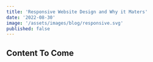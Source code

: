 ```yaml
---
title: 'Responsive Website Design and Why it Maters'
date: '2022-08-30'
image: '/assets/images/blog/responsive.svg'
published: false
---
```


## Content To Come